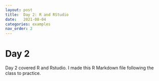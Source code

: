 ```yaml
---
layout: post
title:  Day 2: R and RStudio  
date:   2021-08-04
categories: examples
nav_order: 2
---
```



# Day 2 

Day 2 covered R and Rstudio. I made this R Markdown file following the class to practice. 
